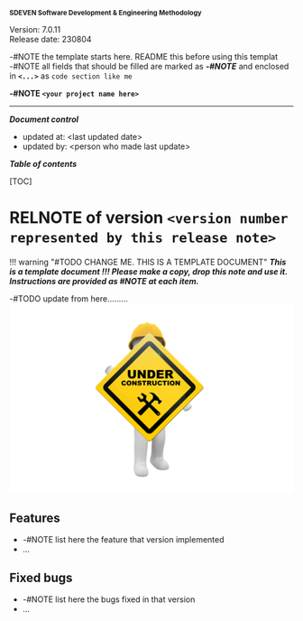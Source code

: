 <small>**SDEVEN Software Development & Engineering Methodology**</small>

Version: 7.0.11<br>
Release date: 230804



-#NOTE the template starts here. README this before using this templat <br>
-#NOTE all fields that should be filled are marked as ***-#NOTE*** and enclosed in ***`<...>`*** as `code section like me`


**-#NOTE `<your project name here>`**

***

***Document control***

* updated at: \<last updated date\><br>
* updated by: \<person who made last update\>



***Table of contents***

[TOC]


# RELNOTE of version `<version number represented by this release note>`


!!! warning "#TODO CHANGE ME. THIS IS A TEMPLATE DOCUMENT"
    ___This is a template document !!! Please make a copy, drop this note and use it. Instructions are provided as #NOTE at each item.___


-#TODO update from here.........
![wip picture](pictures/under_maintenance.png)




## Features

* -#NOTE list here the feature that version implemented
* ...





## Fixed bugs

* -#NOTE list here the bugs fixed in that version
* ...

